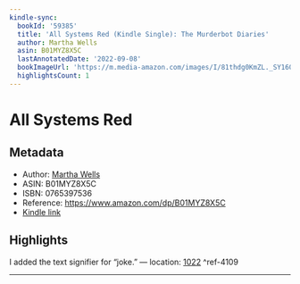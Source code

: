 ```yaml
---
kindle-sync:
  bookId: '59385'
  title: 'All Systems Red (Kindle Single): The Murderbot Diaries'
  author: Martha Wells
  asin: B01MYZ8X5C
  lastAnnotatedDate: '2022-09-08'
  bookImageUrl: 'https://m.media-amazon.com/images/I/81thdg0KmZL._SY160.jpg'
  highlightsCount: 1
---
```

# All Systems Red
## Metadata
* Author: [Martha Wells](https://www.amazon.com/Martha-Wells/e/B000APZA1O/ref=dp_byline_cont_ebooks_1)
* ASIN: B01MYZ8X5C
* ISBN: 0765397536
* Reference: https://www.amazon.com/dp/B01MYZ8X5C
* [Kindle link](kindle://book?action=open&asin=B01MYZ8X5C)

## Highlights
I added the text signifier for “joke.” — location: [1022](kindle://book?action=open&asin=B01MYZ8X5C&location=1022) ^ref-4109

---
